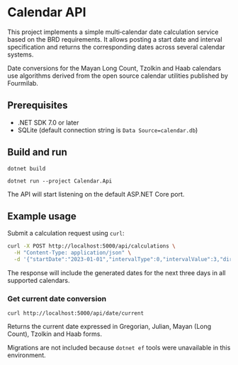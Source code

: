# Calendar API

This project implements a simple multi‑calendar date calculation service based on the BRD requirements. It allows posting a start date and interval specification and returns the corresponding dates across several calendar systems.

Date conversions for the Mayan Long Count, Tzolkin and Haab calendars use
algorithms derived from the open source calendar utilities published by
Fourmilab.

## Prerequisites
- .NET SDK 7.0 or later
- SQLite (default connection string is `Data Source=calendar.db`)

## Build and run
```
dotnet build

dotnet run --project Calendar.Api
```
The API will start listening on the default ASP.NET Core port.

## Example usage
Submit a calculation request using `curl`:
```bash
curl -X POST http://localhost:5000/api/calculations \
  -H "Content-Type: application/json" \
  -d '{"startDate":"2023-01-01","intervalType":0,"intervalValue":3,"direction":0}'
```
The response will include the generated dates for the next three days in all supported calendars.

### Get current date conversion
```
curl http://localhost:5000/api/date/current
```
Returns the current date expressed in Gregorian, Julian, Mayan (Long Count),
Tzolkin and Haab forms.

Migrations are not included because `dotnet ef` tools were unavailable in this environment.
